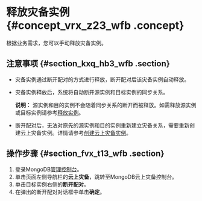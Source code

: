 # 释放灾备实例 {#concept_vrx_z23_wfb .concept}

根据业务需求，您可以手动释放灾备实例。

## 注意事项 {#section_kxq_hb3_wfb .section}

-   灾备实例通过断开配对的方式进行释放，断开配对后该灾备实例自动释放。
-   灾备实例释放后，系统将自动断开源实例和目标实例的同步关系。

    **说明：** 源实例和目的实例不会随着同步关系的断开而被释放。如需释放源实例或目标实例请参考[释放实例](cn.zh-CN/用户指南/实例管理/释放实例.md#)。

-   断开配对后，无法对原先的源实例和目的实例重新建立灾备关系，需要重新创建云上灾备实例。详情请参考[创建云上灾备实例](cn.zh-CN/用户指南/云上灾备和多活/创建云上灾备实例.md#)。

## 操作步骤 {#section_fvx_t13_wfb .section}

1.  登录MongoDB[管理控制台](https://mongodb.console.aliyun.com/#/mongodb/list)。
2.  单击页面左侧导航栏的**云上灾备**，跳转至MongoDB云上灾备控制台。
3.  单击目标实例右侧的**断开配对**。
4.  在弹出的断开配对对话框中单击**确定**。

